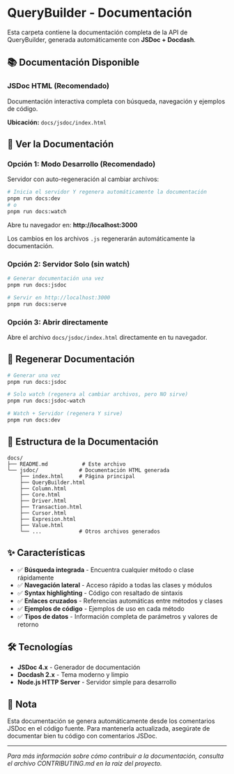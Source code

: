 # QueryBuilder - Documentación

Esta carpeta contiene la documentación completa de la API de QueryBuilder, generada automáticamente con **JSDoc + Docdash**.

## 📚 Documentación Disponible

### JSDoc HTML (Recomendado)

Documentación interactiva completa con búsqueda, navegación y ejemplos de código.

**Ubicación:** `docs/jsdoc/index.html`

## 🚀 Ver la Documentación

### Opción 1: Modo Desarrollo (Recomendado)

Servidor con auto-regeneración al cambiar archivos:

```bash
# Inicia el servidor Y regenera automáticamente la documentación
pnpm run docs:dev
# o
pnpm run docs:watch
```

Abre tu navegador en: **http://localhost:3000**

Los cambios en los archivos `.js` regenerarán automáticamente la documentación.

### Opción 2: Servidor Solo (sin watch)

```bash
# Generar documentación una vez
pnpm run docs:jsdoc

# Servir en http://localhost:3000
pnpm run docs:serve
```

### Opción 3: Abrir directamente

Abre el archivo `docs/jsdoc/index.html` directamente en tu navegador.

## 🔄 Regenerar Documentación

```bash
# Generar una vez
pnpm run docs:jsdoc

# Solo watch (regenera al cambiar archivos, pero NO sirve)
pnpm run docs:jsdoc-watch

# Watch + Servidor (regenera Y sirve)
pnpm run docs:dev
```

## 📖 Estructura de la Documentación

```
docs/
├── README.md           # Este archivo
└── jsdoc/             # Documentación HTML generada
    ├── index.html     # Página principal
    ├── QueryBuilder.html
    ├── Column.html
    ├── Core.html
    ├── Driver.html
    ├── Transaction.html
    ├── Cursor.html
    ├── Expresion.html
    ├── Value.html
    └── ...            # Otros archivos generados
```

## ✨ Características

- ✅ **Búsqueda integrada** - Encuentra cualquier método o clase rápidamente
- ✅ **Navegación lateral** - Acceso rápido a todas las clases y módulos
- ✅ **Syntax highlighting** - Código con resaltado de sintaxis
- ✅ **Enlaces cruzados** - Referencias automáticas entre métodos y clases
- ✅ **Ejemplos de código** - Ejemplos de uso en cada método
- ✅ **Tipos de datos** - Información completa de parámetros y valores de retorno

## 🛠️ Tecnologías

- **JSDoc 4.x** - Generador de documentación
- **Docdash 2.x** - Tema moderno y limpio
- **Node.js HTTP Server** - Servidor simple para desarrollo

## 📝 Nota

Esta documentación se genera automáticamente desde los comentarios JSDoc en el código fuente.
Para mantenerla actualizada, asegúrate de documentar bien tu código con comentarios JSDoc.

---

*Para más información sobre cómo contribuir a la documentación, consulta el archivo CONTRIBUTING.md en la raíz del proyecto.*
